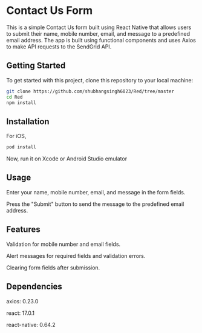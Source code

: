 # Contact Us Form

This is a simple Contact Us form built using React Native that allows users to submit their name, mobile number, email, and message to a predefined email address. The app is built using functional components and uses Axios to make API requests to the SendGrid API.

## Getting Started

To get started with this project, clone this repository to your local machine:

```sh
git clone https://github.com/shubhangsingh6023/Red/tree/master
cd Red
npm install
```

## Installation
For iOS,
```sh
pod install
```
Now, run it on Xcode or Android Studio emulator
## Usage

Enter your name, mobile number, email, and message in the form fields.

Press the "Submit" button to send the message to the predefined email address.

## Features
Validation for mobile number and email fields.

Alert messages for required fields and validation errors.

Clearing form fields after submission.

## Dependencies
axios: 0.23.0

react: 17.0.1

react-native: 0.64.2
